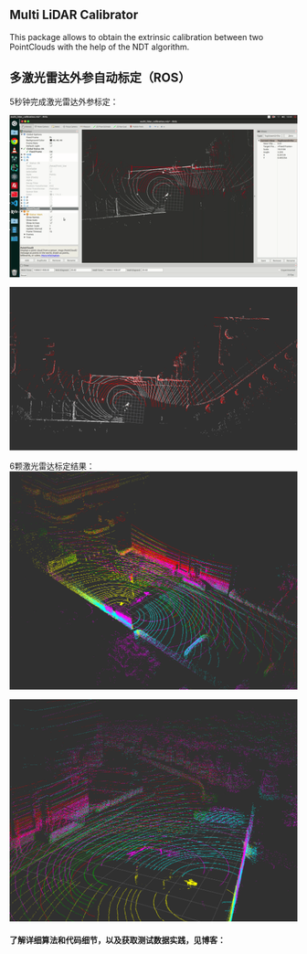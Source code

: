 ## Multi LiDAR Calibrator

This package allows to obtain the extrinsic calibration between two PointClouds with the help of the NDT algorithm.

## 多激光雷达外参自动标定（ROS）
5秒钟完成激光雷达外参标定：

![](doc/demo.gif)

![](doc/1.png)

6颗激光雷达标定结果：
![](doc/2.png)

![](doc/3.png)


#### 了解详细算法和代码细节，以及获取测试数据实践，见博客：
